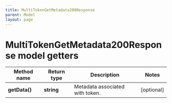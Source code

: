 ```yaml
---
title: MultiTokenGetMetadata200Response
parent: Model
layout: page
---
```


# MultiTokenGetMetadata200Response model getters

Method name | Return type | Description | Notes
------------ | ------------- | ------------- | -------------
**getData()** | **string** | Metadata associated with token. | [optional]

